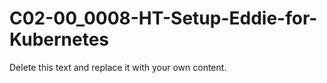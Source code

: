 

# C02-00_0008-HT-Setup-Eddie-for-Kubernetes

Delete this text and replace it with your own content.
